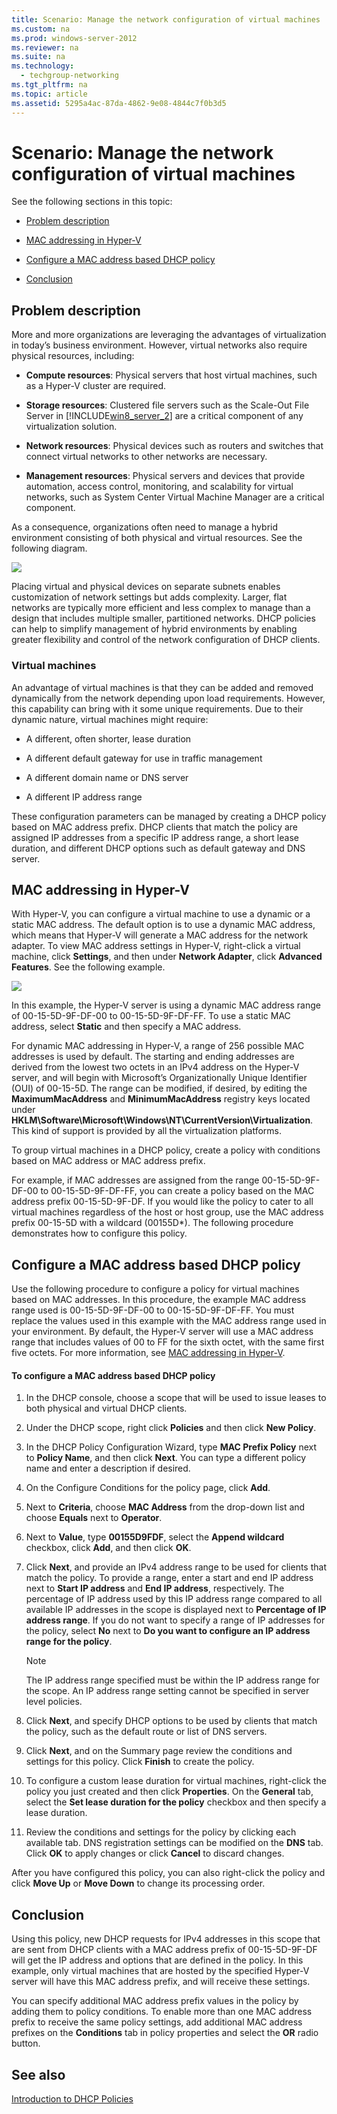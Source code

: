 ```yaml
---
title: Scenario: Manage the network configuration of virtual machines
ms.custom: na
ms.prod: windows-server-2012
ms.reviewer: na
ms.suite: na
ms.technology: 
  - techgroup-networking
ms.tgt_pltfrm: na
ms.topic: article
ms.assetid: 5295a4ac-87da-4862-9e08-4844c7f0b3d5
---
```

# Scenario: Manage the network configuration of virtual machines
See the following sections in this topic:  
  
-   [Problem description](../Topic/Scenario--Manage-the-network-configuration-of-virtual-machines.md#problem)  
  
-   [MAC addressing in Hyper\-V](../Topic/Scenario--Manage-the-network-configuration-of-virtual-machines.md#mac)  
  
-   [Configure a MAC address based DHCP policy](../Topic/Scenario--Manage-the-network-configuration-of-virtual-machines.md#procedure)  
  
-   [Conclusion](../Topic/Scenario--Manage-the-network-configuration-of-virtual-machines.md#conclusion)  
  
## <a name="problem"></a>Problem description  
More and more organizations are leveraging the advantages of virtualization in today’s business environment. However, virtual networks also require physical resources, including:  
  
-   **Compute resources**: Physical servers that host virtual machines, such as a Hyper\-V cluster are required.  
  
-   **Storage resources**: Clustered file servers such as the Scale\-Out File Server in [!INCLUDE[win8_server_2](../Token/win8_server_2_md.md)] are a critical component of any virtualization solution.  
  
-   **Network resources**: Physical devices such as routers and switches that connect virtual networks to other networks are necessary.  
  
-   **Management resources**: Physical servers and devices that provide automation, access control, monitoring, and scalability for virtual networks, such as System Center Virtual Machine Manager are a critical component.  
  
As a consequence, organizations often need to manage a hybrid environment consisting of both physical and virtual resources. See the following diagram.  
  
![](../Image/DHCP_pba-scen1.png)  
  
Placing virtual and physical devices on separate subnets enables customization of network settings but adds complexity. Larger, flat networks are typically more efficient and less complex to manage than a design that includes multiple smaller, partitioned networks. DHCP policies can help to simplify management of hybrid environments by enabling greater flexibility and control of the network configuration of DHCP clients.  
  
### Virtual machines  
An advantage of virtual machines is that they can be added and removed dynamically from the network depending upon load requirements. However, this capability can bring with it some unique requirements. Due to their dynamic nature, virtual machines might require:  
  
-   A different, often shorter, lease duration  
  
-   A different default gateway for use in traffic management  
  
-   A different domain name or DNS server  
  
-   A different IP address range  
  
These configuration parameters can be managed by creating a DHCP policy based on MAC address prefix. DHCP clients that match the policy are assigned IP addresses from a specific IP address range, a short lease duration, and different DHCP options such as default gateway and DNS server.  
  
## <a name="mac"></a>MAC addressing in Hyper\-V  
With Hyper\-V, you can configure a virtual machine to use a dynamic or a static MAC address. The default option is to use a dynamic MAC address, which means that Hyper\-V will generate a MAC address for the network adapter. To view MAC address settings in Hyper\-V, right\-click a virtual machine, click **Settings**, and then under **Network Adapter**, click **Advanced Features**. See the following example.  
  
![](../Image/DHCP_pba-mac.gif)  
  
In this example, the Hyper\-V server is using a dynamic MAC address range of 00\-15\-5D\-9F\-DF\-00 to 00\-15\-5D\-9F\-DF\-FF. To use a static MAC address, select **Static** and then specify a MAC address.  
  
For dynamic MAC addressing in Hyper\-V, a range of 256 possible MAC addresses is used by default. The starting and ending addresses are derived from the lowest two octets in an IPv4 address on the Hyper\-V server, and will begin with Microsoft’s Organizationally Unique Identifier \(OUI\) of 00\-15\-5D. The range can be modified, if desired, by editing the **MaximumMacAddress** and **MinimumMacAddress** registry keys located under **HKLM\\Software\\Microsoft\\Windows\\NT\\CurrentVersion\\Virtualization**. This kind of support is provided by all the virtualization platforms.  
  
To group virtual machines in a DHCP policy, create a policy with conditions based on MAC address or MAC address prefix.  
  
For example, if MAC addresses are assigned from the range 00\-15\-5D\-9F\-DF\-00 to 00\-15\-5D\-9F\-DF\-FF, you can create a policy based on the MAC address prefix 00\-15\-5D\-9F\-DF. If you would like the policy to cater to all virtual machines regardless of the host or host group, use the MAC address prefix 00\-15\-5D with a wildcard \(00155D\*\). The following procedure demonstrates how to configure this policy.  
  
## <a name="procedure"></a>Configure a MAC address based DHCP policy  
Use the following procedure to configure a policy for virtual machines based on MAC addresses. In this procedure, the example MAC address range used is 00\-15\-5D\-9F\-DF\-00 to 00\-15\-5D\-9F\-DF\-FF. You must replace the values used in this example with the MAC address range used in your environment. By default, the Hyper\-V server will use a MAC address range that includes values of 00 to FF for the sixth octet, with the same first five octets. For more information, see [MAC addressing in Hyper\-V](../Topic/Scenario--Manage-the-network-configuration-of-virtual-machines.md#mac).  
  
#### To configure a MAC address based DHCP policy  
  
1.  In the DHCP console, choose a scope that will be used to issue leases to both physical and virtual DHCP clients.  
  
2.  Under the DHCP scope, right click **Policies** and then click **New Policy**.  
  
3.  In the DHCP Policy Configuration Wizard, type **MAC Prefix Policy** next to **Policy Name**, and then click **Next**. You can type a different policy name and enter a description if desired.  
  
4.  On the Configure Conditions for the policy page, click **Add**.  
  
5.  Next to **Criteria**, choose **MAC Address** from the drop\-down list and choose **Equals** next to **Operator**.  
  
6.  Next to **Value**, type **00155D9FDF**, select the **Append wildcard** checkbox, click **Add**, and then click **OK**.  
  
7.  Click **Next**, and provide an IPv4 address range to be used for clients that match the policy. To provide a range, enter a start and end IP address next to **Start IP address** and **End IP address**, respectively. The percentage of IP address used by this IP address range compared to all available IP addresses in the scope is displayed next to **Percentage of IP address range**. If you do not want to specify a range of IP addresses for the policy, select **No** next to **Do you want to configure an IP address range for the policy**.  
  
    > [!NOTE]  
    > The IP address range specified must be within the IP address range for the scope. An IP address range setting cannot be specified in server level policies.  
  
8.  Click **Next**, and specify DHCP options to be used by clients that match the policy, such as the default route or list of DNS servers.  
  
9. Click **Next**, and on the Summary page review the conditions and settings for this policy. Click **Finish** to create the policy.  
  
10. To configure a custom lease duration for virtual machines, right\-click the policy you just created and then click **Properties**. On the **General** tab, select the **Set lease duration for the policy** checkbox and then specify a lease duration.  
  
11. Review the conditions and settings for the policy by clicking each available tab. DNS registration settings can be modified on the **DNS** tab. Click **OK** to apply changes or click **Cancel** to discard changes.  
  
After you have configured this policy, you can also right\-click the policy and click **Move Up** or **Move Down** to change its processing order.  
  
## <a name="conclusion"></a>Conclusion  
Using this policy, new DHCP requests for IPv4 addresses in this scope that are sent from DHCP clients with a MAC address prefix of 00\-15\-5D\-9F\-DF will get the IP address and options that are defined in the policy. In this example, only virtual machines that are hosted by the specified Hyper\-V server will have this MAC address prefix, and will receive these settings.  
  
You can specify additional MAC address prefix values in the policy by adding them to policy conditions. To enable more than one MAC address prefix to receive the same policy settings, add additional MAC address prefixes on the **Conditions** tab in policy properties and select the **OR** radio button.  
  
## See also  
[Introduction to DHCP Policies](../Topic/Introduction-to-DHCP-Policies.md)  
  
